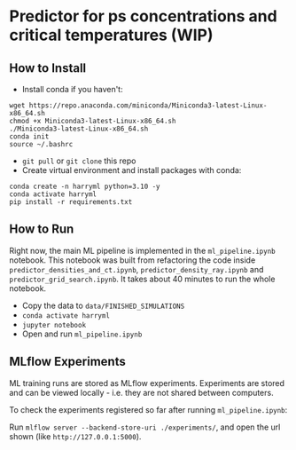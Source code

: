 # Predictor for ps concentrations and critical temperatures (WIP)

## How to Install

- Install conda if you haven't:
```
wget https://repo.anaconda.com/miniconda/Miniconda3-latest-Linux-x86_64.sh
chmod +x Miniconda3-latest-Linux-x86_64.sh
./Miniconda3-latest-Linux-x86_64.sh
conda init
source ~/.bashrc
```

- `git pull` or `git clone` this repo
- Create virtual environment and install packages with conda:

```
conda create -n harryml python=3.10 -y
conda activate harryml
pip install -r requirements.txt
```

## How to Run

Right now, the main ML pipeline is implemented in the `ml_pipeline.ipynb` notebook.
This notebook was built from refactoring the code inside `predictor_densities_and_ct.ipynb`,
`predictor_density_ray.ipynb` and `predictor_grid_search.ipynb`.
It takes about 40 minutes to run the whole notebook.

- Copy the data to `data/FINISHED_SIMULATIONS`
- `conda activate harryml`
- `jupyter notebook`
- Open and run `ml_pipeline.ipynb`

## MLflow Experiments

ML training runs are stored as MLflow experiments. Experiments are stored
and can be viewed locally - i.e. they are not shared between computers.

To check the experiments registered so far after running `ml_pipeline.ipynb`:

Run `mlflow server --backend-store-uri ./experiments/`, and open the url shown
(like `http://127.0.0.1:5000`).
